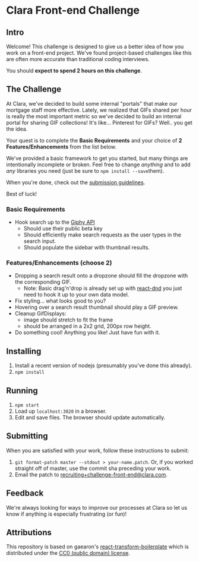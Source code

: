 Clara Front-end Challenge
============================

## Intro

Welcome! This challenge is designed to give us a better idea of how you work
on a front-end project. We've found project-based challenges like this are
often more accurate than traditional coding interviews.

You should **expect to spend 2 hours on this challenge**.

## The Challenge

At Clara, we've decided to build some internal "portals" that make our
mortgage staff more effective. Lately, we realized that GIFs shared per hour
is really the most important metric so we've decided to build an internal portal
for sharing GIF collections! It's like... Pinterest for GIFs?
Well.. you get the idea.

Your quest is to complete the **Basic Requirements** and
your choice of **2 Features/Enhancements** from the list below.

We've provided a basic framework to get you started, but many things are
intentionally incomplete or broken. Feel free to change *anything* and
to add *any* libraries you need (just be sure to `npm install --save`them).

When you're done, check out the [submission guidelines](#submitting).

Best of luck!

### Basic Requirements

- Hook search up to the [Giphy API](https://github.com/giphy/GiphyAPI)
  - Should use their public beta key
  - Should efficiently make search requests as the user types in the search input.
  - Should populate the sidebar with thumbnail results.

### Features/Enhancements (choose 2)
- Dropping a search result onto a dropzone should fill the dropzone with
  the corresponding GIF.
  - Note: Basic drag'n'drop is already set up with
    [react-dnd](http://gaearon.github.io/react-dnd/docs-overview.html)
    you just need to hook it up to your own data model.
- Fix styling... what looks good to you?
- Hovering over a search result thumbnail should play a GIF preview.
- Cleanup GifDisplays:
  - image should stretch to fit the frame
  - should be arranged in a 2x2 grid, 200px row height.
- Do something cool! Anything you like! Just have fun with it.

## Installing

1. Install a recent version of nodejs (presumably you've done this already).
2. `npm install`

## Running

1. `npm start`
2. Load up `localhost:3020` in a browser.
3. Edit and save files. The browser should update automatically.

## Submitting

When you are satisfied with your work, follow these instructions to submit:

1. `git format-patch master --stdout > your-name.patch`.
    Or, if you worked straight off of master, use the commit sha preceding
    your work.
2. Email the patch to [recruiting+challenge-front-end@clara.com](mailto:recruiting+challenge-front-end@clara.com).

## Feedback

We're always looking for ways to improve our processes at Clara so
let us know if anything is especially frustrating (or fun)!

## Attributions

This repository is based on gaearon's [react-transform-boilerplate](//github.com/gaearon/react-transform-boilerplate) which is distributed under the [CC0 (public domain) license](//github.com/gaearon/react-transform-boilerplate/blob/d682dc59b3626fe515cd10bcc1f546a42d1098a9/LICENSE).
